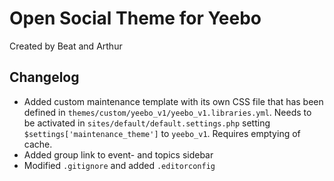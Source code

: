 # Open Social Theme for Yeebo

Created by Beat and Arthur

## Changelog

- Added custom maintenance template with its own CSS file that has been defined in `themes/custom/yeebo_v1/yeebo_v1.libraries.yml`. Needs to be activated in `sites/default/default.settings.php` setting `$settings['maintenance_theme']` to `yeebo_v1`. Requires emptying of cache.
- Added group link to event- and topics sidebar
- Modified `.gitignore` and added `.editorconfig`
